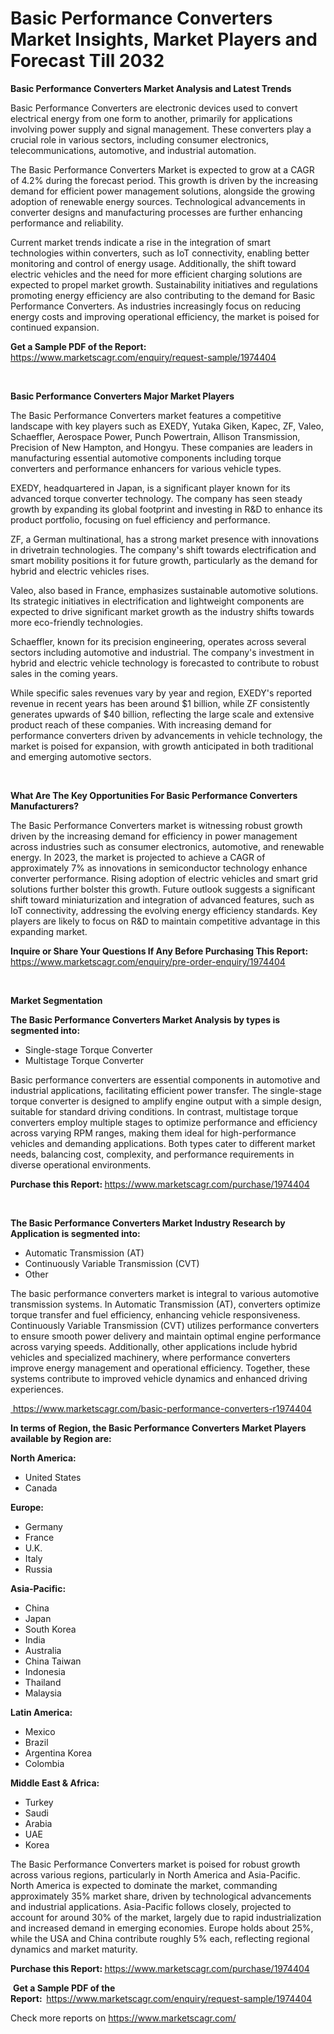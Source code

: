<p><h1>Basic Performance Converters Market Insights, Market Players and Forecast Till 2032</h1></p><p><strong>Basic Performance Converters Market Analysis and Latest Trends</strong></p>
<p><p>Basic Performance Converters are electronic devices used to convert electrical energy from one form to another, primarily for applications involving power supply and signal management. These converters play a crucial role in various sectors, including consumer electronics, telecommunications, automotive, and industrial automation.</p><p>The Basic Performance Converters Market is expected to grow at a CAGR of 4.2% during the forecast period. This growth is driven by the increasing demand for efficient power management solutions, alongside the growing adoption of renewable energy sources. Technological advancements in converter designs and manufacturing processes are further enhancing performance and reliability.</p><p>Current market trends indicate a rise in the integration of smart technologies within converters, such as IoT connectivity, enabling better monitoring and control of energy usage. Additionally, the shift toward electric vehicles and the need for more efficient charging solutions are expected to propel market growth. Sustainability initiatives and regulations promoting energy efficiency are also contributing to the demand for Basic Performance Converters. As industries increasingly focus on reducing energy costs and improving operational efficiency, the market is poised for continued expansion.</p></p>
<p><strong>Get a Sample PDF of the Report:&nbsp;</strong> <a href="https://www.marketscagr.com/enquiry/request-sample/1974404?utm_campaign=2004&utm_medium=2&utm_source=Github&utm_content=ia&utm_term=31032025&utm_id=basic-performance-converters">https://www.marketscagr.com/enquiry/request-sample/1974404</a></p>
<p>&nbsp;</p>
<p><strong>Basic Performance Converters Major Market Players</strong></p>
<p><p>The Basic Performance Converters market features a competitive landscape with key players such as EXEDY, Yutaka Giken, Kapec, ZF, Valeo, Schaeffler, Aerospace Power, Punch Powertrain, Allison Transmission, Precision of New Hampton, and Hongyu. These companies are leaders in manufacturing essential automotive components including torque converters and performance enhancers for various vehicle types.</p><p>EXEDY, headquartered in Japan, is a significant player known for its advanced torque converter technology. The company has seen steady growth by expanding its global footprint and investing in R&D to enhance its product portfolio, focusing on fuel efficiency and performance.</p><p>ZF, a German multinational, has a strong market presence with innovations in drivetrain technologies. The company's shift towards electrification and smart mobility positions it for future growth, particularly as the demand for hybrid and electric vehicles rises.</p><p>Valeo, also based in France, emphasizes sustainable automotive solutions. Its strategic initiatives in electrification and lightweight components are expected to drive significant market growth as the industry shifts towards more eco-friendly technologies.</p><p>Schaeffler, known for its precision engineering, operates across several sectors including automotive and industrial. The company's investment in hybrid and electric vehicle technology is forecasted to contribute to robust sales in the coming years.</p><p>While specific sales revenues vary by year and region, EXEDY's reported revenue in recent years has been around $1 billion, while ZF consistently generates upwards of $40 billion, reflecting the large scale and extensive product reach of these companies. With increasing demand for performance converters driven by advancements in vehicle technology, the market is poised for expansion, with growth anticipated in both traditional and emerging automotive sectors.</p></p>
<p>&nbsp;</p>
<p><strong>What Are The Key Opportunities For Basic Performance Converters Manufacturers?</strong></p>
<p><p>The Basic Performance Converters market is witnessing robust growth driven by the increasing demand for efficiency in power management across industries such as consumer electronics, automotive, and renewable energy. In 2023, the market is projected to achieve a CAGR of approximately 7% as innovations in semiconductor technology enhance converter performance. Rising adoption of electric vehicles and smart grid solutions further bolster this growth. Future outlook suggests a significant shift toward miniaturization and integration of advanced features, such as IoT connectivity, addressing the evolving energy efficiency standards. Key players are likely to focus on R&D to maintain competitive advantage in this expanding market.</p></p>
<p><strong>Inquire or Share Your Questions If Any Before Purchasing This Report:</strong> <a href="https://www.marketscagr.com/enquiry/pre-order-enquiry/1974404?utm_campaign=2004&utm_medium=2&utm_source=Github&utm_content=ia&utm_term=31032025&utm_id=basic-performance-converters">https://www.marketscagr.com/enquiry/pre-order-enquiry/1974404</a></p>
<p>&nbsp;</p>
<p><strong>Market Segmentation</strong></p>
<p><strong>The Basic Performance Converters Market Analysis by types is segmented into:</strong></p>
<p><ul><li>Single-stage Torque Converter</li><li>Multistage Torque Converter</li></ul></p>
<p><p>Basic performance converters are essential components in automotive and industrial applications, facilitating efficient power transfer. The single-stage torque converter is designed to amplify engine output with a simple design, suitable for standard driving conditions. In contrast, multistage torque converters employ multiple stages to optimize performance and efficiency across varying RPM ranges, making them ideal for high-performance vehicles and demanding applications. Both types cater to different market needs, balancing cost, complexity, and performance requirements in diverse operational environments.</p></p>
<p><strong>Purchase this Report:&nbsp;</strong><a href="https://www.marketscagr.com/purchase/1974404?utm_campaign=2004&utm_medium=2&utm_source=Github&utm_content=ia&utm_term=31032025&utm_id=basic-performance-converters">https://www.marketscagr.com/purchase/1974404</a></p>
<p>&nbsp;</p>
<p><strong>The Basic Performance Converters Market Industry Research by Application is segmented into:</strong></p>
<p><ul><li>Automatic Transmission (AT)</li><li>Continuously Variable Transmission (CVT)</li><li>Other</li></ul></p>
<p><p>The basic performance converters market is integral to various automotive transmission systems. In Automatic Transmission (AT), converters optimize torque transfer and fuel efficiency, enhancing vehicle responsiveness. Continuously Variable Transmission (CVT) utilizes performance converters to ensure smooth power delivery and maintain optimal engine performance across varying speeds. Additionally, other applications include hybrid vehicles and specialized machinery, where performance converters improve energy management and operational efficiency. Together, these systems contribute to improved vehicle dynamics and enhanced driving experiences.</p></p>
<p><a href="https://www.marketscagr.com/basic-performance-converters-r1974404?utm_campaign=2004&utm_medium=2&utm_source=Github&utm_content=ia&utm_term=31032025&utm_id=basic-performance-converters">&nbsp;https://www.marketscagr.com/basic-performance-converters-r1974404</a></p>
<p><strong>In terms of Region, the Basic Performance Converters Market Players available by Region are:</strong></p>
<p>
    <p> <strong> North America: </strong>
        <ul>
            <li>United States</li>
            <li>Canada</li>
        </ul>
        </p> 
    <p> <strong> Europe: </strong>
        <ul>
            <li>Germany</li>
            <li>France</li>
            <li>U.K.</li>
            <li>Italy</li>
            <li>Russia</li>
        </ul>
        </p> 
    <p> <strong> Asia-Pacific: </strong>
        <ul>
            <li>China</li>
            <li>Japan</li>
            <li>South Korea</li>
            <li>India</li>
            <li>Australia</li>
            <li>China Taiwan</li>
            <li>Indonesia</li>
            <li>Thailand</li>
            <li>Malaysia</li>
        </ul>
        </p> 
    <p> <strong> Latin America: </strong>
        <ul>
            <li>Mexico</li>
            <li>Brazil</li>
            <li>Argentina Korea</li>
            <li>Colombia</li>
        </ul>
        </p> 
    <p> <strong> Middle East & Africa: </strong>
        <ul>
            <li>Turkey</li>
            <li>Saudi</li>
            <li>Arabia</li>
            <li>UAE</li>
            <li>Korea</li>
        </ul>
    </p>
    </p>
<p><p>The Basic Performance Converters market is poised for robust growth across various regions, particularly in North America and Asia-Pacific. North America is expected to dominate the market, commanding approximately 35% market share, driven by technological advancements and industrial applications. Asia-Pacific follows closely, projected to account for around 30% of the market, largely due to rapid industrialization and increased demand in emerging economies. Europe holds about 25%, while the USA and China contribute roughly 5% each, reflecting regional dynamics and market maturity.</p></p>
<p><strong>Purchase this Report: </strong><a href="https://www.marketscagr.com/purchase/1974404?utm_campaign=2004&utm_medium=2&utm_source=Github&utm_content=ia&utm_term=31032025&utm_id=basic-performance-converters">https://www.marketscagr.com/purchase/1974404</a></p>
<p>&nbsp;<strong>Get a Sample PDF of the Report:&nbsp;&nbsp;</strong><a href="https://www.marketscagr.com/enquiry/request-sample/1974404?utm_campaign=2004&utm_medium=2&utm_source=Github&utm_content=ia&utm_term=31032025&utm_id=basic-performance-converters">https://www.marketscagr.com/enquiry/request-sample/1974404</a></p>
<p><strong></strong></p>
<p>Check more reports on <a href="https://www.marketscagr.com/?utm_campaign=2004&utm_medium=2&utm_source=Github&utm_content=ia&utm_term=31032025&utm_id=basic-performance-converters">https://www.marketscagr.com/</a></p>